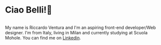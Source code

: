 <h1>Ciao Belli!👋</h1>
<picture>
 <source media="(prefers-color-scheme: dark)" srcset="YOUR-DARKMODE-IMAGE">
 <img alt="" src="">
</picture><p>My name is Riccardo Ventura and I'm an aspiring front-end developer/Web designer. I'm from Italy, living in Milan and currently studying at Scuola Mohole. You can find me on <a href="https://www.linkedin.com/in/riccardo-ventura/">Linkedin</a>.</p>

